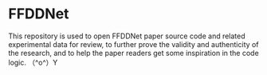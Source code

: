 # FFDDNet
This repository is used to open FFDDNet paper source code and related experimental data for review, to further prove the validity and authenticity of the research, and to help the paper readers get some inspiration in the code logic. 
（^o^）Y
